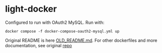 # light-docker
Configured to run with OAuth2 MySQL. Run with:

```
docker compose -f docker-compose-oauth2-mysql.yml up
```

Original README is here [OLD_README.md](OLD_README.md).
For other dockerfiles and more documentation, see original [repo](https://github.com/networknt/light-docker)